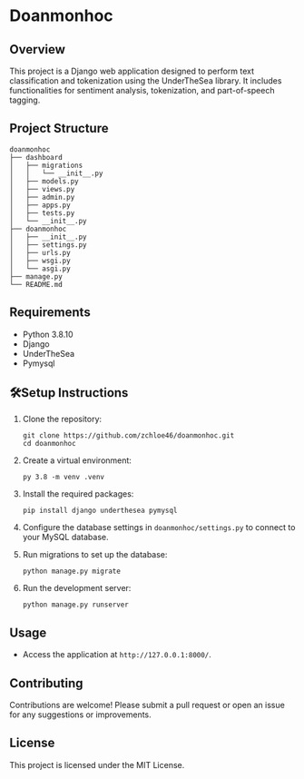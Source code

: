 # Doanmonhoc

## Overview
This project is a Django web application designed to perform text classification and tokenization using the UnderTheSea library. It includes functionalities for sentiment analysis, tokenization, and part-of-speech tagging.

## Project Structure
```
doanmonhoc
├── dashboard
│   ├── migrations
│   │   └── __init__.py
│   ├── models.py
│   ├── views.py
│   ├── admin.py
│   ├── apps.py
│   ├── tests.py
│   └── __init__.py
├── doanmonhoc
│   ├── __init__.py
│   ├── settings.py
│   ├── urls.py
│   ├── wsgi.py
│   └── asgi.py
├── manage.py
└── README.md
```

## Requirements
- Python 3.8.10
- Django
- UnderTheSea
- Pymysql

## 🛠️Setup Instructions

1. Clone the repository:
   ```
   git clone https://github.com/zchloe46/doanmonhoc.git
   cd doanmonhoc
   ```

2. Create a virtual environment:
   ```
   py 3.8 -m venv .venv
   ```

3. Install the required packages:
   ```
   pip install django underthesea pymysql
   ```

4. Configure the database settings in `doanmonhoc/settings.py` to connect to your MySQL database.

5. Run migrations to set up the database:
   ```
   python manage.py migrate
   ```

6. Run the development server:
   ```
   python manage.py runserver
   ```

## Usage
- Access the application at `http://127.0.0.1:8000/`.

## Contributing
Contributions are welcome! Please submit a pull request or open an issue for any suggestions or improvements.

## License
This project is licensed under the MIT License.